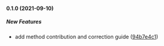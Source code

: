 #### 0.1.0 (2021-09-10)

##### New Features

*  add method contribution and correction guide ([94b7e4c1](https://github.com/gleissonneves/httpRequestAxio/commit/94b7e4c1a43daec2b09f7740a1a13ea4958bf503))
